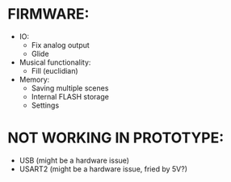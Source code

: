 # FIRMWARE:
- IO:
	- Fix analog output
	- Glide
- Musical functionality:
 	- Fill (euclidian)
- Memory:
 	- Saving multiple scenes
 	- Internal FLASH storage
 	- Settings



# NOT WORKING IN PROTOTYPE:
- USB (might be a hardware issue)
- USART2 (might be a hardware issue, fried by 5V?)


